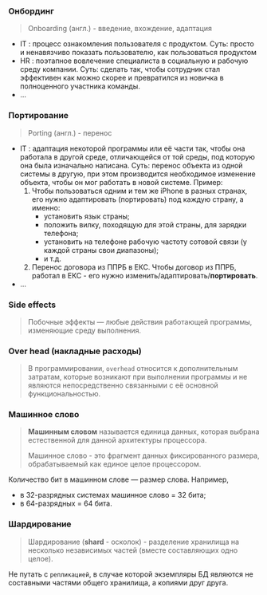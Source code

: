 ### Онбординг
> Onboarding (англ.) - введение, вхождение, адаптация

- IT : процесс ознакомления пользователя с продуктом.
  Суть: просто и ненавязчиво показать пользователю, как пользоваться продуктом
- HR : поэтапное вовлечение специалиста в социальную и рабочую среду компании.
  Суть: сделать так, чтобы сотрудник стал эффективен как можно скорее и превратился из новичка в полноценного участника команды.
- ...


### Портирование
> Porting (англ.) - перенос

- IT : адаптация некоторой программы или её части так, чтобы она работала в другой среде, отличающейся от той среды, под которую она была изначально написана.
  Суть: перенос объекта из одной системы в другую, при этом производится необходимое изменение объекта, чтобы он мог работать в новой системе.
  Пример:
  1. Чтобы пользоваться одним и тем же iPhone в разных странах, его нужно адаптировать (портировать) под каждую страну, а именно:
     - установить язык страны;
     - положить вилку, походящую для этой страны, для зарядки телефона;
     - установить на телефоне рабочую частоту сотовой связи (у каждой страны свои диапазоны);
     - и т.д.
  1. Перенос договора из ППРБ в ЕКС. Чтобы договор из ППРБ, работал в ЕКС - его нужно изменить/адаптировать/**портировать**.
- ...


### Side effects
> Побочные эффекты — любые действия работающей программы, изменяющие среду выполнения.

### Over head (накладные расходы)
> В программировании, `overhead` относится к дополнительным затратам, которые возникают при выполнении программы и не являются непосредственно связанными с её основной функциональностью.

### Машинное слово
> **Машинным словом** называется единица данных, которая выбрана естественной для данной архитектуры процессора.
> 
> Машинное слово - это фрагмент данных фиксированного размера, обрабатываемый как единое целое процессором. 

Количество бит в машинном слове — размер слова.
Например,
- в 32-разрядных системах машинное слово = 32 бита;
- в 64-разрядных = 64 бита.

### Шардирование
> Шардирование (**shard** - осколок) - разделение хранилища на несколько независимых частей (вместе составляющих одно целое).

 Не путать с `репликацией`, в случае которой экземпляры БД являются не составными частями общего хранилища, а копиями друг друга.